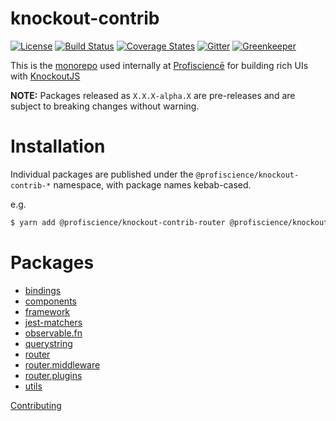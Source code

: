 # knockout-contrib


[![License][wtfpl-shield]][wtfpl]
[![Build Status][travis-ci-shield]][travis-ci]
[![Coverage States][codecov-shield]][codecov]
[![Gitter][gitter-shield]][gitter]
[![Greenkeeper][greenkeeper-shield]][greenkeeper]


This is the [monorepo](https://github.com/babel/babel/blob/master/doc/design/monorepo.md) used internally at [Profisciencē](https://profiscience.com) for building rich UIs with [KnockoutJS](https://knockoutjs.com)

**NOTE:** Packages released as `X.X.X-alpha.X` are pre-releases and are subject to breaking changes without warning.

# Installation
Individual packages are published under the `@profiscience/knockout-contrib-*` namespace, with package names kebab-cased.

e.g.
```bash
$ yarn add @profiscience/knockout-contrib-router @profiscience/knockout-contrib-observble-fn
```


# Packages
- [bindings](./packages/bindings)
- [components](./packages/components)
- [framework](./packages/framework)
- [jest-matchers](./packages/jest-matchers)
- [observable.fn](./packages/observable.fn)
- [querystring](./packages/querystring)
- [router](./packages/router)
- [router.middleware](./packages/router.middleware)
- [router.plugins](./packages/router.plugins)
- [utils](./packages/utils)


[Contributing](./CONTRIBUTING.md)

[travis-ci]: https://travis-ci.org/Profiscience/knockout-contrib/
[travis-ci-shield]: https://img.shields.io/travis/Profiscience/knockout-contrib/master.svg

[codecov]: https://codecov.io/gh/Profiscience/knockout-contrib
[codecov-shield]: https://img.shields.io/codecov/c/github/Profiscience/knockout-contrib.svg

[gitter]: https://gitter.im/Profiscience/knockout-contrib
[gitter-shield]: https://img.shields.io/gitter/room/profiscience/knockout-contrib.svg

[greenkeeper]: https://greenkeeper.io
[greenkeeper-shield]: https://badges.greenkeeper.io/Profiscience/knockout-contrib.svg

[wtfpl]: ./LICENSE.md
[wtfpl-shield]: https://img.shields.io/npm/l/@profiscience/knockout-contrib-router.svg